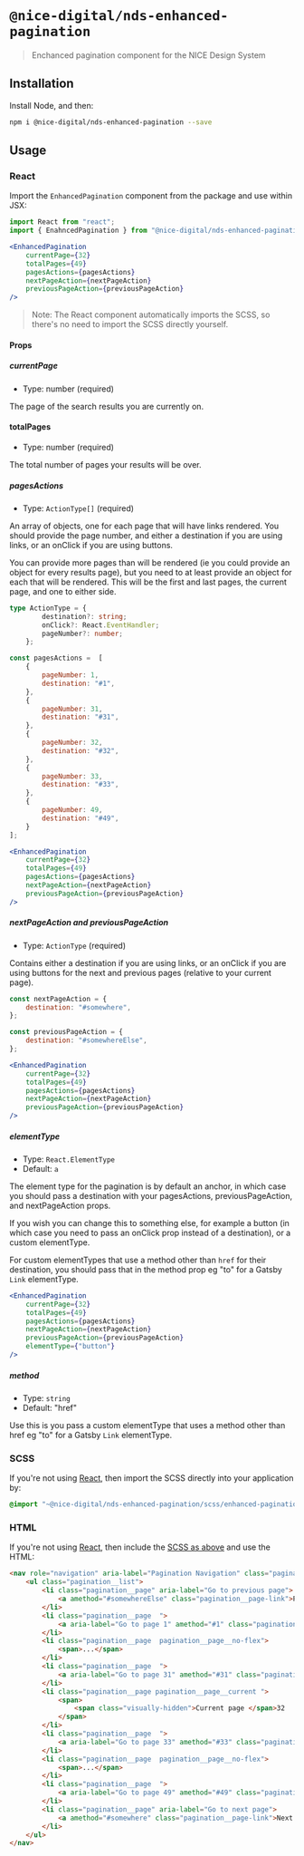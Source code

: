 # `@nice-digital/nds-enhanced-pagination`

> Enchanced pagination component for the NICE Design System

## Installation

Install Node, and then:

```sh
npm i @nice-digital/nds-enhanced-pagination --save
```

## Usage

### React

Import the `EnhancedPagination` component from the package and use within JSX:

```jsx
import React from "react";
import { EnahncedPagination } from "@nice-digital/nds-enhanced-pagination";

<EnhancedPagination
	currentPage={32}
	totalPages={49}
	pagesActions={pagesActions}
	nextPageAction={nextPageAction}
	previousPageAction={previousPageAction}
/>
```

> Note: The React component automatically imports the SCSS, so there's no need to import the SCSS directly yourself.

#### Props

##### currentPage

- Type: number (required)

The page of the search results you are currently on.

#### totalPages

- Type: number (required)

The total number of pages your results will be over.

##### pagesActions

- Type: `ActionType[]` (required)

An array of objects, one for each page that will have links rendered. You should provide the page number, and either a destination if you are using links, or an onClick if you are using buttons.

You can provide more pages than will be rendered (ie you could provide an object for every results page), but you need to at least provide an object for each that will be rendered. This will be the first and last pages, the current page, and one to either side.

```ts
type ActionType = {
		destination?: string;
		onClick?: React.EventHandler;
		pageNumber?: number;
	};
```

```jsx
const pagesActions =  [
	{
		pageNumber: 1,
		destination: "#1",
	},
	{
		pageNumber: 31,
		destination: "#31",
	},
	{
		pageNumber: 32,
		destination: "#32",
	},
	{
		pageNumber: 33,
		destination: "#33",
	},
	{
		pageNumber: 49,
		destination: "#49",
	}
];

<EnhancedPagination
	currentPage={32}
	totalPages={49}
	pagesActions={pagesActions}
	nextPageAction={nextPageAction}
	previousPageAction={previousPageAction}
/>
```

##### nextPageAction and previousPageAction

- Type: `ActionType` (required)

Contains either a destination if you are using links, or an onClick if you are using buttons for the next and previous pages (relative to your current page).

```jsx
const nextPageAction = {
	destination: "#somewhere",
};

const previousPageAction = {
	destination: "#somewhereElse",
};

<EnhancedPagination
	currentPage={32}
	totalPages={49}
	pagesActions={pagesActions}
	nextPageAction={nextPageAction}
	previousPageAction={previousPageAction}
/>
```

##### elementType

- Type: `React.ElementType`
- Default: `a`

The element type for the pagination is by default an anchor, in which case you should pass a destination with your pagesActions, previousPageAction, and nextPageAction props. 

If you wish you can change this to something else, for example a button (in which case you need to pass an onClick prop instead of a destination), or a custom elementType.

For custom elementTypes that use a method other than `href` for their destination, you should pass that in the method prop eg "to" for a Gatsby `Link` elementType.

```jsx
<EnhancedPagination
	currentPage={32}
	totalPages={49}
	pagesActions={pagesActions}
	nextPageAction={nextPageAction}
	previousPageAction={previousPageAction}
	elementType={"button"}
/>
```

##### method

- Type: `string`
- Default: "href"

Use this is you pass a custom elementType that uses a method other than href eg "to" for a Gatsby `Link` elementType.

### SCSS

If you're not using [React](#react), then import the SCSS directly into your application by:

```scss
@import "~@nice-digital/nds-enhanced-pagination/scss/enhanced-pagination";
```

### HTML

If you're not using [React](#react), then include the [SCSS as above](#scss) and use the HTML:

```html
<nav role="navigation" aria-label="Pagination Navigation" class="pagination clearfix mt--a mb--e mr--b mb--b ml--b">
	<ul class="pagination__list">
		<li class="pagination__page" aria-label="Go to previous page">
			<a amethod="#somewhereElse" class="pagination__page-link">Previous page</a>
		</li>
		<li class="pagination__page  ">
			<a aria-label="Go to page 1" amethod="#1" class="pagination__page-link">1</a>
		</li>
		<li class="pagination__page  pagination__page__no-flex">
			<span>...</span>
		</li>
		<li class="pagination__page  ">
			<a aria-label="Go to page 31" amethod="#31" class="pagination__page-link">31</a>
		</li>
		<li class="pagination__page pagination__page__current ">
			<span>
				<span class="visually-hidden">Current page </span>32
			</span>
		</li>
		<li class="pagination__page  ">
			<a aria-label="Go to page 33" amethod="#33" class="pagination__page-link">33</a>
		</li>
		<li class="pagination__page  pagination__page__no-flex">
			<span>...</span>
		</li>
		<li class="pagination__page  ">
			<a aria-label="Go to page 49" amethod="#49" class="pagination__page-link">49</a>
		</li>
		<li class="pagination__page" aria-label="Go to next page">
			<a amethod="#somewhere" class="pagination__page-link">Next page</a>
		</li>
	</ul>
</nav>
```
